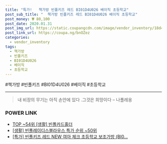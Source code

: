```yaml
--- 
title: "특가!   책가방 빈폴키즈 레드 BI01D4U026 베이직 초등학교" 
post_sub_title: "  책가방 빈폴키즈 레드 BI01D4U026 베이직 초등학교" 
post_money: ₩ 80,100 
post_date: 2020.01.31 
post_img_url: https://static.coupangcdn.com/image/vendor_inventory/18d4/6a02e03a948d8c64f06060e7a7022560573b6625acc9c6ccdff785fcd7d1.jpg 
post_link_url: https://coupa.ng/bnOZez 
categories: 
  - vendor_inventory 
tags: 
  - 책가방 
  - 빈폴키즈 
  - BI01D4U026 
  - 베이직 
  - 초등학교 
--- 
```

  #책가방 #빈폴키즈 #BI01D4U026 #베이직 #초등학교 
<hr> 

> 내 비장의 무기는 아직 손안에 있다 .그것은 희망이다 – 나폴레옹 


### POWER LINK

* <a href="https://blog.naver.com/an0733/221786153744" target="_blank"> TOP ~54위 [생활] 빈폴카드홀더</a>
* <a href="https://blog.naver.com/sakai111/221785638314" target="_blank"> [생활] 빈폴레이디스블라우스 특가 순위 ~50위</a>
* <a href="https://blog.naver.com/santokki14/221791608359" target="_blank">[특가] 빈폴키즈 레드 NEW 여아 체크 초등학교 보조가방 (BI0...</a>
